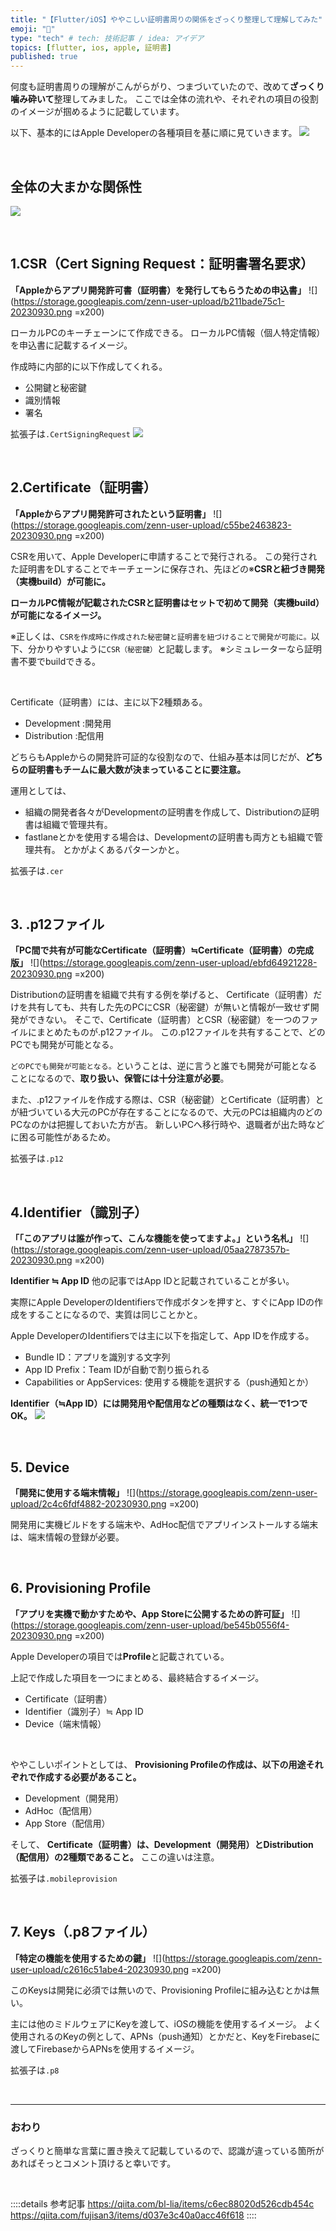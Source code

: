 ```yaml
---
title: "【Flutter/iOS】ややこしい証明書周りの関係をざっくり整理して理解してみた"
emoji: "🍎"
type: "tech" # tech: 技術記事 / idea: アイデア
topics: [flutter, ios, apple, 証明書]
published: true
---
```

何度も証明書周りの理解がこんがらがり、つまづいていたので、改めて**ざっくり噛み砕いて**整理してみました。
ここでは全体の流れや、それぞれの項目の役割のイメージが掴めるように記載しています。

以下、基本的にはApple Developerの各種項目を基に順に見ていきます。
![](https://storage.googleapis.com/zenn-user-upload/15e115b55446-20230930.png)

<br>

## 全体の大まかな関係性
![](https://storage.googleapis.com/zenn-user-upload/f65e29cc8e4e-20230930.png)

<br>

## 1.CSR（Cert Signing Request：証明書署名要求）
**「Appleからアプリ開発許可書（証明書）を発行してもらうための申込書」**
![](https://storage.googleapis.com/zenn-user-upload/b211bade75c1-20230930.png =x200)

ローカルPCのキーチェーンにて作成できる。
ローカルPC情報（個人特定情報）を申込書に記載するイメージ。

作成時に内部的に以下作成してくれる。
- 公開鍵と秘密鍵
- 識別情報
- 署名

拡張子は`.CertSigningRequest`
![](https://storage.googleapis.com/zenn-user-upload/fdc523c8fa80-20230930.png)

<br>

## 2.Certificate（証明書）
**「Appleからアプリ開発許可されたという証明書」**
![](https://storage.googleapis.com/zenn-user-upload/c55be2463823-20230930.png =x200)

CSRを用いて、Apple Developerに申請することで発行される。
この発行された証明書をDLすることでキーチェーンに保存され、先ほどの※**CSRと紐づき開発（実機build）が可能に。**

**ローカルPC情報が記載されたCSRと証明書はセットで初めて開発（実機build）が可能になるイメージ。**

※正しくは、`CSRを作成時に作成された秘密鍵と証明書を紐づけることで開発が可能に。`以下、分かりやすいように`CSR（秘密鍵）`と記載します。
※シミュレーターなら証明書不要でbuildできる。

<br>

Certificate（証明書）には、主に以下2種類ある。
- Development :開発用
- Distribution :配信用

どちらもAppleからの開発許可証的な役割なので、仕組み基本は同じだが、**どちらの証明書もチームに最大数が決まっていることに要注意。**

運用としては、
- 組織の開発者各々がDevelopmentの証明書を作成して、Distributionの証明書は組織で管理共有。
- fastlaneとかを使用する場合は、Developmentの証明書も両方とも組織で管理共有。
とかがよくあるパターンかと。

拡張子は`.cer`

<br>

## 3. .p12ファイル
**「PC間で共有が可能なCertificate（証明書）≒Certificate（証明書）の完成版」**
![](https://storage.googleapis.com/zenn-user-upload/ebfd64921228-20230930.png =x200)

Distributionの証明書を組織で共有する例を挙げると、
Certificate（証明書）だけを共有しても、共有した先のPCにCSR（秘密鍵）が無いと情報が一致せず開発ができない。
そこで、Certificate（証明書）とCSR（秘密鍵）を一つのファイルにまとめたものが.p12ファイル。
この.p12ファイルを共有することで、どのPCでも開発が可能となる。

`どのPCでも開発が可能となる。`ということは、逆に言うと誰でも開発が可能となることになるので、**取り扱い、保管には十分注意が必要**。

また、.p12ファイルを作成する際は、CSR（秘密鍵）とCertificate（証明書）とが紐づいている大元のPCが存在することになるので、大元のPCは組織内のどのPCなのかは把握しておいた方が吉。
新しいPCへ移行時や、退職者が出た時などに困る可能性があるため。

拡張子は`.p12`

<br>

## 4.Identifier（識別子）
**「「このアプリは誰が作って、こんな機能を使ってますよ。」という名札」**
![](https://storage.googleapis.com/zenn-user-upload/05aa2787357b-20230930.png =x200)

**Identifier ≒ App ID**
他の記事ではApp IDと記載されていることが多い。

実際にApple DeveloperのIdentifiersで作成ボタンを押すと、すぐにApp IDの作成をすることになるので、実質は同じことかと。

Apple DeveloperのIdentifiersでは主に以下を指定して、App IDを作成する。
- Bundle ID：アプリを識別する文字列
- App ID Prefix：Team IDが自動で割り振られる
- Capabilities or AppServices: 使用する機能を選択する（push通知とか）

**Identifier（≒App ID）には開発用や配信用などの種類はなく、統一で1つでOK。**
![](https://storage.googleapis.com/zenn-user-upload/e0fbfd178d30-20230930.png)

<br>

## 5. Device
**「開発に使用する端末情報」**
![](https://storage.googleapis.com/zenn-user-upload/2c4c6fdf4882-20230930.png =x200)

開発用に実機ビルドをする端末や、AdHoc配信でアプリインストールする端末は、端末情報の登録が必要。

<br>

## 6. Provisioning Profile
**「アプリを実機で動かすためや、App Storeに公開するための許可証」**
![](https://storage.googleapis.com/zenn-user-upload/be545b0556f4-20230930.png =x200)

Apple Developerの項目では**Profile**と記載されている。

上記で作成した項目を一つにまとめる、最終結合するイメージ。
- Certificate（証明書）
- Identifier（識別子）≒ App ID
- Device（端末情報）

<br>

ややこしいポイントとしては、
**Provisioning Profileの作成は、以下の用途それぞれで作成する必要があること。**
- Development（開発用）
- AdHoc（配信用）
- App Store（配信用）

そして、
**Certificate（証明書）は、Development（開発用）とDistribution（配信用）の2種類であること。**
ここの違いは注意。

拡張子は`.mobileprovision`

<br>

## 7. Keys（.p8ファイル）
**「特定の機能を使用するための鍵」**
![](https://storage.googleapis.com/zenn-user-upload/c2616c51abe4-20230930.png =x200)

このKeysは開発に必須では無いので、Provisioning Profileに組み込むとかは無い。

主には他のミドルウェアにKeyを渡して、iOSの機能を使用するイメージ。
よく使用されるのKeyの例として、APNs（push通知）とかだと、KeyをFirebaseに渡してFirebaseからAPNsを使用するイメージ。

拡張子は`.p8`

<br>

-----
### おわり
ざっくりと簡単な言葉に置き換えて記載しているので、認識が違っている箇所があればそっとコメント頂けると幸いです。

<br>

::::details 参考記事
https://qiita.com/bl-lia/items/c6ec88020d526cdb454c
https://qiita.com/fujisan3/items/d037e3c40a0acc46f618
::::